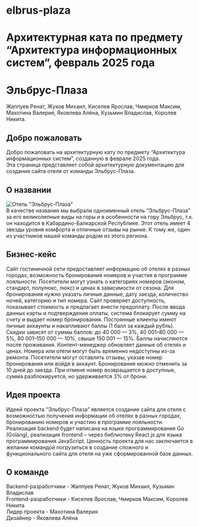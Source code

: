 # elbrus-plaza
# Архитектурная ката по предмету “Архитектура информационных систем”, февраль 2025 года  
# Эльбрус-Плаза  
Жаппуев Ренат, Жуков Михаил, Киселев Ярослав, Чмирков Максим, Махотина Валерия, Яковлева Алёна, Кузьмин Владислав, Королев Никита.  
## Добро пожаловать  
Добро пожаловать на архитектурную кату по предмету “Архитектура информационных систем”, созданную в феврале 2025 года.  
Эта страница представляет собой архитектурную документацию для создания сайта отеля от команды Эльбрус-Плаза.  
## О названии  
![Отель "Эльбрус-Плаза"](https://s.101hotelscdn.ru/uploads/image/hotel_image/378561/1473900.jpg)  
В качестве названия мы выбрали одноименный отель “Эльбрус-Плаза” за его великолепные виды на горы и в особенности на гору Эльбрус, т.к. он находится в Кабардино-Балкарской Республике. Этот отель имеет 4 звезды уровня комфорта и отличные отзывы на рынке. К тому же, один из участников нашей команды родом из этого региона.  
## Бизнес-кейс  
Сайт гостиничной сети предоставляет информацию об отелях в разных городах, возможность бронирования номеров и участия в программе лояльности. Посетители могут узнать о категориях номеров (эконом, стандарт, полулюкс, люкс) и ценах в зависимости от сезона. Для бронирования нужно указать личные данные, дату заезда, количество ночей, категорию и тип номера. Сайт проверяет доступность, показывает стоимость и предлагает внести предоплату. После ввода данных карты и подтверждения оплаты, система блокирует сумму на счету и выдает номер бронирования.
Постоянные клиенты имеют личные аккаунты и накапливают баллы (1 балл за каждый рубль). Скидки зависят от суммы баллов: до 40 000 — 3%, 40 001–80 000 — 5%, 80 001–150 000 — 10%, свыше 150 001 — 15%. Баллы начисляются после проживания.
Контент-менеджер обновляет данные об отелях и ценах. Номера или отели могут быть временно недоступны из-за ремонта.
Посетители могут оставлять отзывы, указав номер бронирования или войдя в аккаунт.
Бронирование можно отменить за 10 дней до заезда. При отмене номер возвращается в доступные, сумма разблокируется, но удерживается 3% от брони.
## Идея проекта
Идеей проекта “Эльбрус-Плаза” является создание сайта для отеля с возможностью получения информации об отелях в разных городах, бронированию номеров и участию в программе лояльности. Реализация backend будет написана на языке программирования Go (Golang), реализация frontend – через библиотеку React.js для языка программирования JavaScript. Ценность проекта для нас заключается в желании командой погрузиться в создание сложного и функционального сайта для отеля на уже сформированной базе данных.
## О команде
Backend-разработчики - Жаппуев Ренат, Жуков Михаил, Кузьмин Владислав  
Frontend-разработчики - Киселев Ярослав, Чмирков Максим, Королев Никита  
Лидер проекта - Махотина Валерия  
Дизайнер - Яковлева Алёна  

